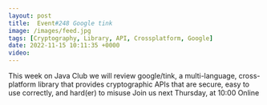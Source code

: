```yaml
---
layout: post
title:  Event#248 Google tink
image: /images/feed.jpg
tags: [Cryptography, Library, API, Crossplatform, Google]
date: 2022-11-15 10:11:35 +0000
video: 
---
```


This week on Java Club we will review google/tink, a multi-language, cross-platform library that provides cryptographic APIs that are secure, easy to use correctly, and hard(er) to misuse
Join us next Thursday, at 10:00 Online
